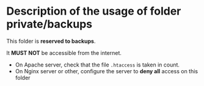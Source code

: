 # Description of the usage of folder private/backups

This folder is **reserved to backups**.

It **MUST NOT** be accessible from the internet.

 - On Apache server, check that the file `.htaccess` is taken in count.
 - On Nginx server or other, configure the server to **deny all** access on this folder
